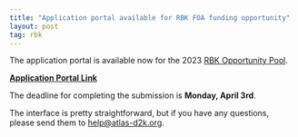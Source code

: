 ```yaml
---
title: "Application portal available for RBK FOA funding opportunity"
layout: post
tag: rbk
---
```


The application portal is available now for the 2023 [RBK Opportunity Pool](https://www.atlas-d2k.org/collaboration/op-pool/2023-rbk/).

**[Application Portal Link](https://idg.partners.org/prog/rebuilding_a_kidney_consortium_rbk_opportunity_pool_-_2023/)**

The deadline for completing the submission is **Monday, April 3rd**.

The interface is pretty straightforward, but if you have any questions, please send them to [help@atlas-d2k.org](mailto:help@atlas-d2k.org).
